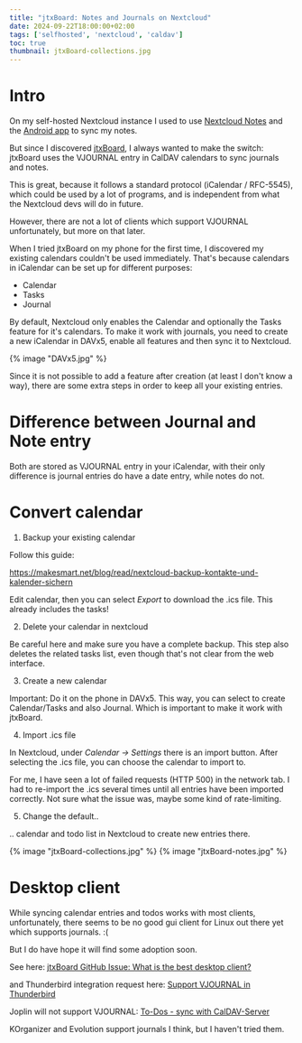 ```yaml
---
title: "jtxBoard: Notes and Journals on Nextcloud"
date: 2024-09-22T18:00:00+02:00
tags: ['selfhosted', 'nextcloud', 'caldav']
toc: true
thumbnail: jtxBoard-collections.jpg
---
```


# Intro

On my self-hosted Nextcloud instance I used to use [Nextcloud Notes](https://apps.nextcloud.com/apps/notes)
and the [Android app](https://f-droid.org/de/packages/it.niedermann.owncloud.notes/) to sync my notes.

But since I discovered [jtxBoard](https://jtx.techbee.at/), I always wanted to make the switch:
jtxBoard uses the VJOURNAL entry in CalDAV calendars to sync journals and notes.

This is great, because it follows a standard protocol (iCalendar / RFC-5545), which could be used by a lot of programs,
and is independent from what the Nextcloud devs will do in future.

However, there are not a lot of clients which support VJOURNAL unfortunately, but more on that later.

When I tried jtxBoard on my phone for the first time, I discovered my existing calendars couldn't be used
immediately.
That's because calendars in iCalendar can be set up for different purposes:

- Calendar
- Tasks
- Journal

By default, Nextcloud only enables the Calendar and optionally the Tasks feature for it's calendars.
To make it work with journals, you need to create a new iCalendar in DAVx5, enable all features and then sync it to Nextcloud.

{% image "DAVx5.jpg" %}

Since it is not possible to add a feature after creation (at least I don't know a way), there are some extra
steps in order to keep all your existing entries.

# Difference between Journal and Note entry

Both are stored as VJOURNAL entry in your iCalendar, with their only difference is
journal entries do have a date entry, while notes do not.

# Convert calendar

1. Backup your existing calendar

Follow this guide:

https://makesmart.net/blog/read/nextcloud-backup-kontakte-und-kalender-sichern

Edit calendar, then you can select *Export* to download the .ics file.
This already includes the tasks!

2. Delete your calendar in nextcloud

Be careful here and make sure you have a complete backup.
This step also deletes the related tasks list, even though that's not clear from the web interface.

3. Create a new calendar

Important: Do it on the phone in DAVx5.
This way, you can select to create Calendar/Tasks and also Journal.
Which is important to make it work with jtxBoard.

4. Import .ics file

In Nextcloud, under *Calendar -> Settings* there is an import button.
After selecting the .ics file, you can choose the calendar to import to.

For me, I have seen a lot of failed requests (HTTP 500) in the network tab.
I had to re-import the .ics several times until all entries have been imported correctly.
Not sure what the issue was, maybe some kind of rate-limiting.

5. Change the default..

.. calendar and todo list in Nextcloud to create new entries there.

{% image "jtxBoard-collections.jpg" %}
{% image "jtxBoard-notes.jpg" %}

# Desktop client

While syncing calendar entries and todos works with most clients,
unfortunately, there seems to be no good gui client for Linux out there yet which supports journals. :(

But I do have hope it will find some adoption soon.

See here:
[jtxBoard GitHub Issue: What is the best desktop client?](https://github.com/TechbeeAT/jtxBoard/discussions/542)

and Thunderbird integration request here:
[Support VJOURNAL in Thunderbird](https://connect.mozilla.org/t5/ideas/support-vjournal-in-thunderbird/idi-p/46295)

Joplin will not support VJOURNAL:
[To-Dos - sync with CalDAV-Server](https://discourse.joplinapp.org/t/to-dos-sync-with-caldav-server/3677)

KOrganizer and Evolution support journals I think, but I haven't tried them.
